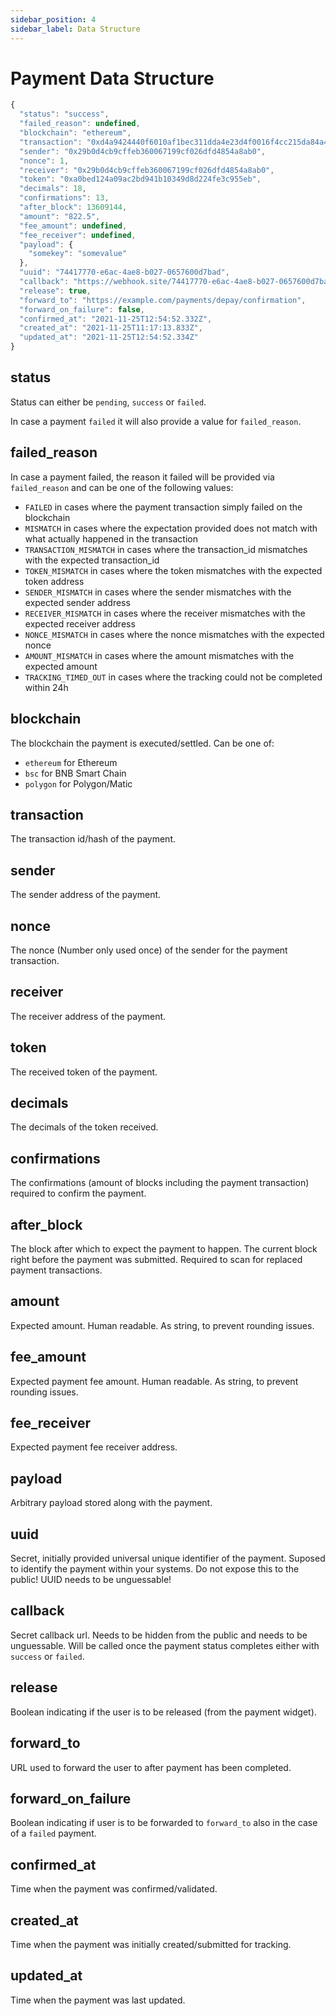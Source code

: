 ```yaml
---
sidebar_position: 4
sidebar_label: Data Structure
---
```


# Payment Data Structure

```javascript
{
  "status": "success",
  "failed_reason": undefined,
  "blockchain": "ethereum",
  "transaction": "0xd4a9424440f6010af1bec311dda4e23d4f0016f4cc215da84a41650150ecb8b7",
  "sender": "0x29b0d4cb9cffeb360067199cf026dfd4854a8ab0",
  "nonce": 1,
  "receiver": "0x29b0d4cb9cffeb360067199cf026dfd4854a8ab0",
  "token": "0xa0bed124a09ac2bd941b10349d8d224fe3c955eb",
  "decimals": 18,
  "confirmations": 13,
  "after_block": 13609144,
  "amount": "822.5",
  "fee_amount": undefined,
  "fee_receiver": undefined,
  "payload": {
    "somekey": "somevalue"
  },
  "uuid": "74417770-e6ac-4ae8-b027-0657600d7bad",
  "callback": "https://webhook.site/74417770-e6ac-4ae8-b027-0657600d7bad",
  "release": true,
  "forward_to": "https://example.com/payments/depay/confirmation",
  "forward_on_failure": false,
  "confirmed_at": "2021-11-25T12:54:52.332Z",
  "created_at": "2021-11-25T11:17:13.833Z",
  "updated_at": "2021-11-25T12:54:52.334Z"
}
```

## status

Status can either be `pending`, `success` or `failed`.

In case a payment `failed` it will also provide a value for `failed_reason`.

## failed_reason

In case a payment failed, the reason it failed will be provided via `failed_reason` and can be one of the following values:

- `FAILED` in cases where the payment transaction simply failed on the blockchain
- `MISMATCH` in cases where the expectation provided does not match with what actually happened in the transaction
- `TRANSACTION_MISMATCH` in cases where the transaction_id mismatches with the expected transaction_id
- `TOKEN_MISMATCH` in cases where the token mismatches with the expected token address
- `SENDER_MISMATCH` in cases where the sender mismatches with the expected sender address
- `RECEIVER_MISMATCH` in cases where the receiver mismatches with the expected receiver address
- `NONCE_MISMATCH` in cases where the nonce mismatches with the expected nonce
- `AMOUNT_MISMATCH` in cases where the amount mismatches with the expected amount
- `TRACKING_TIMED_OUT` in cases where the tracking could not be completed within 24h

## blockchain

The blockchain the payment is executed/settled. Can be one of:

- `ethereum` for Ethereum
- `bsc` for BNB Smart Chain
- `polygon` for Polygon/Matic

## transaction

The transaction id/hash of the payment.

## sender

The sender address of the payment.

## nonce

The nonce (Number only used once) of the sender for the payment transaction.

## receiver

The receiver address of the payment.

## token

The received token of the payment.

## decimals

The decimals of the token received.

## confirmations

The confirmations (amount of blocks including the payment transaction) required to confirm the payment.

## after_block

The block after which to expect the payment to happen. The current block right before the payment was submitted. Required to scan for replaced payment transactions.

## amount

Expected amount. Human readable. As string, to prevent rounding issues.

## fee_amount

Expected payment fee amount. Human readable. As string, to prevent rounding issues.

## fee_receiver

Expected payment fee receiver address.

## payload

Arbitrary payload stored along with the payment.

## uuid

Secret, initially provided universal unique identifier of the payment. Suposed to identify the payment within your systems. Do not expose this to the public! UUID needs to be unguessable!

## callback

Secret callback url. Needs to be hidden from the public and needs to be unguessable. Will be called once the payment status completes either with `success` or `failed`.

## release

Boolean indicating if the user is to be released (from the payment widget).

## forward_to

URL used to forward the user to after payment has been completed.

## forward_on_failure

Boolean indicating if user is to be forwarded to `forward_to` also in the case of a `failed` payment.

## confirmed_at

Time when the payment was confirmed/validated.

## created_at

Time when the payment was initially created/submitted for tracking.

## updated_at

Time when the payment was last updated.


